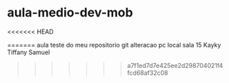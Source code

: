 # aula-medio-dev-mob
<<<<<<< HEAD


=======
aula teste do meu repositorio git
alteracao pc local sala 15
Kayky
Tiffany
Samuel
>>>>>>> a7f1ed7d7e425ee2d298704021f4fcd68af32c08
